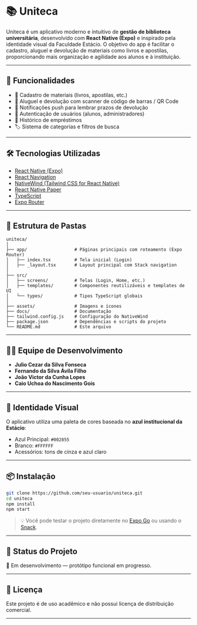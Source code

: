 
# 📚 Uniteca

Uniteca é um aplicativo moderno e intuitivo de **gestão de biblioteca universitária**, desenvolvido com **React Native (Expo)** e inspirado pela identidade visual da Faculdade Estácio. O objetivo do app é facilitar o cadastro, aluguel e devolução de materiais como livros e apostilas, proporcionando mais organização e agilidade aos alunos e à instituição.

---

## 🚀 Funcionalidades

- 📖 Cadastro de materiais (livros, apostilas, etc.)
- 📲 Aluguel e devolução com scanner de código de barras / QR Code
- 🔔 Notificações push para lembrar prazos de devolução
- 👤 Autenticação de usuários (alunos, administradores)
- 🧾 Histórico de empréstimos
- 🏷️ Sistema de categorias e filtros de busca

---

## 🛠️ Tecnologias Utilizadas

- [React Native (Expo)](https://expo.dev/)
- [React Navigation](https://reactnavigation.org/)
- [NativeWind (Tailwind CSS for React Native)](https://www.nativewind.dev/)
- [React Native Paper](https://callstack.github.io/react-native-paper/)
- [TypeScript](https://www.typescriptlang.org/)
- [Expo Router](https://expo.github.io/router/)

---

## 📁 Estrutura de Pastas

```
uniteca/
│
├── app/                  # Páginas principais com roteamento (Expo Router)
│   ├── index.tsx         # Tela inicial (Login)
│   ├── _layout.tsx       # Layout principal com Stack navigation
│
├── src/
│   ├── screens/          # Telas (Login, Home, etc.)
│   ├── templates/        # Componentes reutilizáveis e templates de UI
│   └── types/            # Tipos TypeScript globais
│
├── assets/               # Imagens e ícones
├── docs/                 # Documentação
├── tailwind.config.js    # Configuração do NativeWind
├── package.json          # Dependências e scripts do projeto
└── README.md             # Este arquivo
```

---

## 👨‍💻 Equipe de Desenvolvimento

- **Julio Cezar da Silva Fonseca**
- **Fernando da Silva Ávila Filho**
- **João Victor da Cunha Lopes**
- **Caio Uchoa do Nascimento Gois**

---

## 💙 Identidade Visual

O aplicativo utiliza uma paleta de cores baseada no **azul institucional da Estácio**:

- Azul Principal: `#002855`
- Branco: `#FFFFFF`
- Acessórios: tons de cinza e azul claro

---

## 📦 Instalação

```bash
git clone https://github.com/seu-usuario/uniteca.git
cd uniteca
npm install
npm start
```

> 💡 Você pode testar o projeto diretamente no [Expo Go](https://expo.dev) ou usando o [Snack](https://snack.expo.dev).

---

## 📌 Status do Projeto

🚧 Em desenvolvimento — protótipo funcional em progresso.

---

## 📄 Licença

Este projeto é de uso acadêmico e não possui licença de distribuição comercial.

---